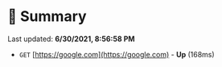 # 📖 Summary
Last updated: **6/30/2021, 8:56:58 PM**

- `GET` [https://google.com](https://google.com) - **Up** (168ms)
